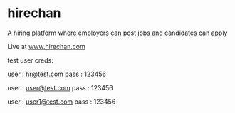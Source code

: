 # hirechan
A hiring platform where employers can post jobs and candidates can apply

Live at www.hirechan.com

test user creds:

user : hr@test.com
pass : 123456

user : user@test.com
pass : 123456

user : user1@test.com
pass : 123456
